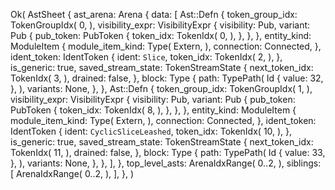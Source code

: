Ok(
    AstSheet {
        ast_arena: Arena {
            data: [
                Ast::Defn {
                    token_group_idx: TokenGroupIdx(
                        0,
                    ),
                    visibility_expr: VisibilityExpr {
                        visibility: Pub,
                        variant: Pub {
                            pub_token: PubToken {
                                token_idx: TokenIdx(
                                    0,
                                ),
                            },
                        },
                    },
                    entity_kind: ModuleItem {
                        module_item_kind: Type(
                            Extern,
                        ),
                        connection: Connected,
                    },
                    ident_token: IdentToken {
                        ident: `Slice`,
                        token_idx: TokenIdx(
                            2,
                        ),
                    },
                    is_generic: true,
                    saved_stream_state: TokenStreamState {
                        next_token_idx: TokenIdx(
                            3,
                        ),
                        drained: false,
                    },
                    block: Type {
                        path: TypePath(
                            Id {
                                value: 32,
                            },
                        ),
                        variants: None,
                    },
                },
                Ast::Defn {
                    token_group_idx: TokenGroupIdx(
                        1,
                    ),
                    visibility_expr: VisibilityExpr {
                        visibility: Pub,
                        variant: Pub {
                            pub_token: PubToken {
                                token_idx: TokenIdx(
                                    8,
                                ),
                            },
                        },
                    },
                    entity_kind: ModuleItem {
                        module_item_kind: Type(
                            Extern,
                        ),
                        connection: Connected,
                    },
                    ident_token: IdentToken {
                        ident: `CyclicSliceLeashed`,
                        token_idx: TokenIdx(
                            10,
                        ),
                    },
                    is_generic: true,
                    saved_stream_state: TokenStreamState {
                        next_token_idx: TokenIdx(
                            11,
                        ),
                        drained: false,
                    },
                    block: Type {
                        path: TypePath(
                            Id {
                                value: 33,
                            },
                        ),
                        variants: None,
                    },
                },
            ],
        },
        top_level_asts: ArenaIdxRange(
            0..2,
        ),
        siblings: [
            ArenaIdxRange(
                0..2,
            ),
        ],
    },
)